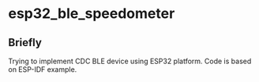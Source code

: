 # esp32_ble_speedometer

## Briefly
Trying to implement CDC BLE device using ESP32 platform. Code is based on ESP-IDF example.
